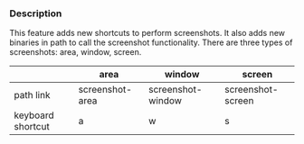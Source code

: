 ### Description
This feature adds new shortcuts to perform screenshots. It also adds new binaries in path to call the screenshot 
functionality. There are three types of screenshots: area, window, screen.

|                   | area                   | window                 | screen                 | 
|-------------------|------------------------|------------------------|------------------------|
| path link         | screenshot-area        | screenshot-window      | screenshot-screen      |   
| keyboard shortcut | <Primary><Alt><Super>a | <Primary><Alt><Super>w | <Primary><Alt><Super>s |   

